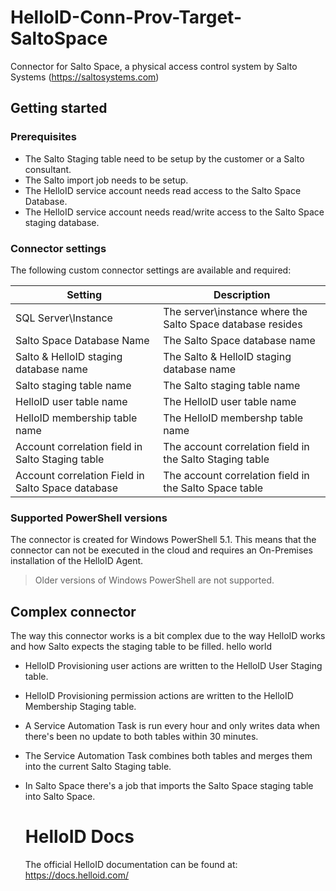 # HelloID-Conn-Prov-Target-SaltoSpace
Connector for Salto Space, a physical access control system by Salto Systems (https://saltosystems.com)

## Getting started
### Prerequisites
- The Salto Staging table need to be setup by the customer or a Salto consultant.
- The Salto import job needs to be setup.
- The HelloID service account needs read access to the Salto Space Database.
- The HelloID service account needs read/write access to the Salto Space staging database.

### Connector settings

The following custom connector settings are available and required:

| Setting     | Description |
| ------------ | ----------- |
| SQL Server\Instance | The server\instance where the Salto Space database resides |
| Salto Space Database Name | The Salto Space database name |
| Salto & HelloID staging database name | The Salto & HelloID staging database name |
| Salto staging table name | The Salto staging table name |
| HelloID user table name | The HelloID user table name |
| HelloID membership table name | The HelloID membershp table name |
| Account correlation field in Salto Staging table | The account correlation field in the Salto Staging table |
| Account correlation Field in Salto Space database | The account correlation field in the Salto Space table |

### Supported PowerShell versions

The connector is created for Windows PowerShell 5.1. This means that the connector can not be executed in the cloud and requires an On-Premises installation of the HelloID Agent.

> Older versions of Windows PowerShell are not supported.

## Complex connector
The way this connector works is a bit complex due to the way HelloID works and how Salto expects the staging table to be filled.
hello world
- HelloID Provisioning user actions are written to the HelloID User Staging table.
- HelloID Provisioning permission actions are written to the HelloID Membership Staging table.
- A Service Automation Task is run every hour and only writes data when there's been no update to both tables within 30 minutes.
- The Service Automation Task combines both tables and merges them into the current Salto Staging table.
- In Salto Space there's a job that imports the Salto Space staging table into Salto Space.

	# HelloID Docs
	The official HelloID documentation can be found at: https://docs.helloid.com/
